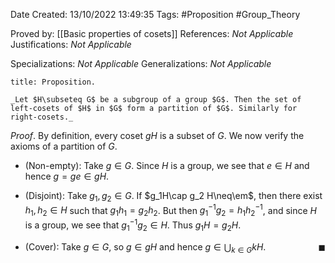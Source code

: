 <div class="topSpace"></div>

Date Created: 13/10/2022 13:49:35
Tags: #Proposition #Group_Theory

Proved by: [[Basic properties of cosets]]
References: _Not Applicable_
Justifications: _Not Applicable_

Specializations: _Not Applicable_
Generalizations: _Not Applicable_

``` ad-Proposition
title: Proposition.

_Let $H\subseteq G$ be a subgroup of a group $G$. Then the set of left-cosets of $H$ in $G$ form a partition of $G$. Similarly for right-cosets._

```

_Proof_. By definition, every coset $gH$ is a subset of $G$. We now verify the axioms of a partition of $G$.
* (Non-empty): Take $g\in G$. Since $H$ is a group, we see that $e\in H$ and hence $g=ge\in gH$.

* (Disjoint): Take $g_1,g_2\in G$. If $g_1H\cap g_2 H\neq\em$, then there exist $h_1,h_2\in H$ such that $g_1h_1=g_2h_2$. But then $g_1^{-1}g_2=h_1h_2^{-1}$, and since $H$ is a group, we see that $g_1^{-1}g_2\in H$. Thus $g_1H=g_2H$.
* (Cover): Take $g\in G$, so $g\in gH$ and hence $g\in\bigcup_{k\in G}kH$.<span style="float:right;">$\blacksquare$</span>
